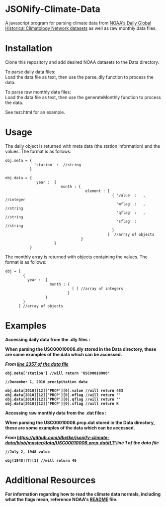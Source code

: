 JSONify-Climate-Data
==================

A javascript program for parsing climate data from <a href="http://www1.ncdc.noaa.gov/pub/data/ghcn/daily/">NOAA's Daily Global Historical Climatology Network datasets</a> as well as raw monthly data files.


Installation
==========

Clone this repository and add desired NOAA datasets to the Data directory.

To parse daily data files: <br />
  Load the data file as text, then use the parse_dly function to process the data.

To parse raw monthly data files: <br />
   Load the data file as text, then use the generateMonthly function to process the data.

See test.html for an example. 


Usage
==========
        
The daily object is returned with meta data (the station information) and the values.  The format is as follows:

    obj.meta = {
                 'station' :  //string
               }
               
    obj.data = {  
                  year :  {  
                             month : { 
                                        element : [ 
                                                    { 'value' :   , //integer
                                                      'mflag' :   , //string 
                                                      'qflag' :   , //string 
                                                      'sflag' :     //string  
                                                    }  
                                                  ]  //array of objects
                                      }
                          }
               }
               
The monthly array is returned with objects containing the values.  The format is as follows:
               
    obj = [ 
            {  
              year :  {  
                        month : { 
                                  [ ] //array of integers
                                }  
                      }
            }
          ] //array of objects
               
    
Examples
==========

<b>Accessing daily data from the .dly files :<b> 

When parsing the USC00010008.dly stored in the Data directory, these are some examples of the data which can be accessed.

<i>From <a href="https://github.com/dbetke/jsonify-climate-data/blob/master/data/USC00010008.dly#L2357">line 2357 of the data file</a></i>

    obj.meta['station'] //will return 'USC00010008'

    //December 1, 2010 precipitation data
    
    obj.data[2010][12]['PRCP'][0].value //will return 483
    obj.data[2010][12]['PRCP'][0].mflag //will return ''
    obj.data[2010][12]['PRCP'][0].qflag //will return ''
    obj.data[2010][12]['PRCP'][0].sflag //will return K


<b>Accessing raw monthly data from the .dat files :</b>

When parsing the USC00010008.prcp.dat stored in the Data directory, these are some examples of the data which can be accessed.


<i>From <https://github.com/dbetke/jsonify-climate-data/blob/master/data/USC00010008.prcp.dat#L1">line 1 of the data file</a></i>

    //July 2, 1948 value
    
    obj[1948][7][1] //will return 46

    

Additional Resources
==========

For information regarding how to read the climate data normals, including what the flags mean, reference NOAA's <a href="http://www1.ncdc.noaa.gov/pub/data/ghcn/daily/readme.txt">README</a> file.

